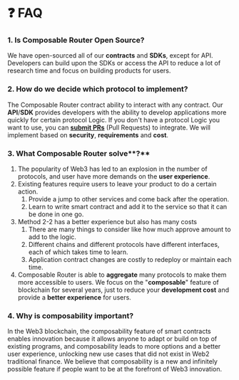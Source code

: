 # ❓ FAQ

### 1. Is Composable Router Open Source?

We have open-sourced all of our **contracts** and **SDKs**, except for API. Developers can build upon the SDKs or access the API to reduce a lot of research time and focus on building products for users.

### 2. How do we decide which protocol to implement?

The Composable Router contract ability to interact with any contract. Our **API**/**SDK** provides developers with the ability to develop applications more quickly for certain protocol Logic. If you don't have a protocol Logic you want to use, you can [**submit PRs**](https://github.com/dinngo/composable-router-api-sdk) (Pull Requests) to integrate. We will implement based on **security**, **requirements** and **cost**.

### **3. What** Composable Router solve**?**

1. The popularity of Web3 has led to an explosion in the number of protocols, and user have more demands on the **user experience**.
2. Existing features require users to leave your product to do a certain action.&#x20;
   1. Provide a jump to other services and come back after the operation.
   2. Learn to write smart contract and add it to the service so that it can be done in one go.&#x20;
3. Method 2-2 has a better experience but also has many costs&#x20;
   1. There are many things to consider like how much approve amount to add to the logic.&#x20;
   2. Different chains and different protocols have different interfaces, each of which takes time to learn.&#x20;
   3. Application contract changes are costly to redeploy or maintain each time.
4. Composable Router is able to **aggregate** many protocols to make them more accessible to users. We focus on the "**composable**" feature of blockchain for several years, just to reduce your **development cost** and provide a **better experience** for users.

### 4. Why is composability important?

In the Web3 blockchain, the composability feature of smart contracts enables innovation because it allows anyone to adapt or build on top of existing programs, and composability leads to more options and a better user experience, unlocking new use cases that did not exist in Web2 traditional finance. We believe that composability is a new and infinitely possible feature if people want to be at the forefront of Web3 innovation.

